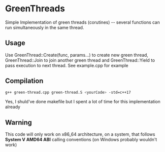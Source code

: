 # GreenThreads
Simple Implementation of green threads (corutines) -- several functions can run simultaneously in the same thread.

## Usage
Use GreenThread::Create(func, params...) to create new green thread, GreenThread::Join to join another green thread and GreenThread::Yield to pass execution to next thread.
See example.cpp for example

## Compilation
```bash
g++ green-thread.cpp green-thread.S <yourCode> -std=c++17
```

Yes, I shuld've done makefile but I spent a lot of time for this implementation already

## Warning
This code will only work on x86_64 architecture, on a system, that follows **System V AMD64 ABI** calling conventions (on Windows probably wouldn't work)
